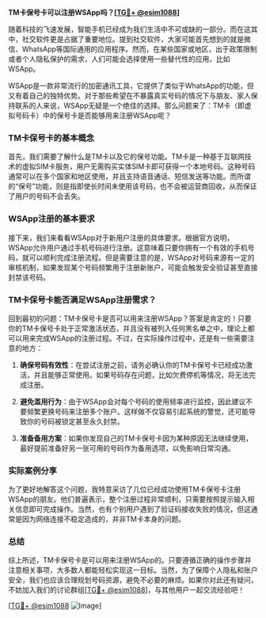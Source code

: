 **TM卡保号卡可以注册WSApp吗？[[TG💪+ @esim1088](https://t.me/s/esim1088)]**

随着科技的飞速发展，智能手机已经成为我们生活中不可或缺的一部分。而在这其中，社交软件更是占据了重要地位。提到社交软件，大家可能首先想到的就是微信、WhatsApp等国际通用的应用程序。然而，在某些国家或地区，出于政策限制或者个人隐私保护的需求，人们可能会选择使用一些替代性的应用，比如WSApp。

WSApp是一款非常流行的加密通讯工具，它提供了类似于WhatsApp的功能，但又有着自己的独特优势。对于那些希望在不暴露真实号码的情况下与朋友、家人保持联系的人来说，WSApp无疑是一个绝佳的选择。那么问题来了：TM卡（即虚拟号码卡）中的保号卡是否能够用来注册WSApp呢？

### TM卡保号卡的基本概念

首先，我们需要了解什么是TM卡以及它的保号功能。TM卡是一种基于互联网技术的虚拟SIM卡服务，用户无需购买实体SIM卡即可获得一个本地号码。这种号码通常可以在多个国家和地区使用，并且支持语音通话、短信发送等功能。而所谓的“保号”功能，则是指即使长时间未使用该号码，也不会被运营商回收，从而保证了用户的号码不会丢失。

### WSApp注册的基本要求

接下来，我们来看看WSApp对于新用户注册的具体要求。根据官方说明，WSApp允许用户通过手机号码进行注册。这意味着只要你拥有一个有效的手机号码，就可以顺利完成注册流程。但是需要注意的是，WSApp对号码来源有一定的审核机制，如果发现某个号码频繁用于注册新账户，可能会触发安全验证甚至直接封禁该号码。

### TM卡保号卡能否满足WSApp注册需求？

回到最初的问题：TM卡保号卡是否可以用来注册WSApp？答案是肯定的！只要你的TM卡保号卡处于正常激活状态，并且没有被列入任何黑名单之中，理论上都可以用来完成WSApp的注册过程。不过，在实际操作过程中，还是有一些需要注意的地方：

1. **确保号码有效性**：在尝试注册之前，请务必确认你的TM卡保号卡已经成功激活，并且能够正常使用。如果号码存在问题，比如欠费停机等情况，将无法完成注册。
   
2. **避免滥用行为**：由于WSApp会对每个号码的使用频率进行监控，因此建议不要频繁更换号码来注册多个账户。这样做不仅容易引起系统的警觉，还可能导致你的号码被锁定甚至永久封禁。

3. **准备备用方案**：如果你发现自己的TM卡保号卡因为某种原因无法继续使用，最好提前准备好另一张可用的号码作为备用选项，以免影响日常沟通。

### 实际案例分享

为了更好地解答这个问题，我特意采访了几位已经成功使用TM卡保号卡注册WSApp的朋友。他们普遍表示，整个注册过程非常顺利，只需要按照提示输入相关信息即可完成操作。当然，也有个别用户遇到了验证码接收失败的情况，但这通常是因为网络连接不稳定造成的，并非TM卡本身的问题。

### 总结

综上所述，TM卡保号卡是可以用来注册WSApp的。只要遵循正确的操作步骤并注意相关事项，大多数人都能轻松实现这一目标。当然，为了保障个人隐私和账户安全，我们也应该合理规划号码资源，避免不必要的麻烦。如果你对此还有疑问，不妨加入我们的讨论群组[[TG💪+ @esim1088](https://t.me/s/esim1088)]，与其他用户一起交流经验吧！

[[TG💪+ @esim1088](https://t.me/s/esim1088) ![Image](https://i.postimg.cc/4NQfJmqS/Snipaste-2025-05-13-00-14-12.png)]